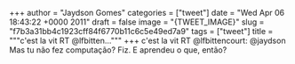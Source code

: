 
+++
author = "Jaydson Gomes"
categories = ["tweet"]
date = "Wed Apr 06 18:43:22 +0000 2011"
draft = false
image = "{TWEET_IMAGE}"
slug = "f7b3a31bb4c1923cff84f6770b11c6c5e49ed7a9"
tags = ["tweet"]
title = """c'est la vit RT @lfbitten..."""
+++
c'est la vit RT @lfbittencourt: @jaydson Mas tu não fez computação? Fiz. E aprendeu o que, então?
